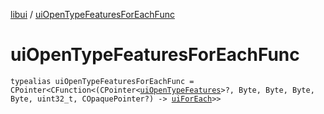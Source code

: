 [libui](README.md) / [uiOpenTypeFeaturesForEachFunc](ui-open-type-features-for-each-func.md)

# uiOpenTypeFeaturesForEachFunc

`typealias uiOpenTypeFeaturesForEachFunc = CPointer<CFunction<(CPointer<`[`uiOpenTypeFeatures`](ui-open-type-features.md)`>?, Byte, Byte, Byte, Byte, uint32_t, COpaquePointer?) -> `[`uiForEach`](ui-for-each.md)`>>`